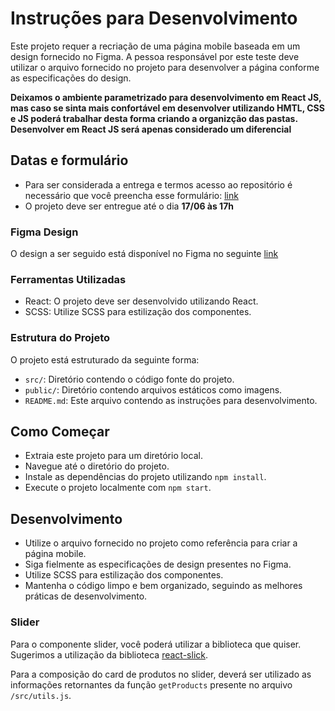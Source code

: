 # Instruções para Desenvolvimento

Este projeto requer a recriação de uma página mobile baseada em um design fornecido no Figma. A pessoa responsável por este teste deve utilizar o arquivo fornecido no projeto para desenvolver a página conforme as especificações do design.

**Deixamos o ambiente parametrizado para desenvolvimento em React JS, mas caso se sinta mais confortável em desenvolver utilizando HMTL, CSS e JS poderá trabalhar desta forma criando a organizção das pastas. Desenvolver em React JS será apenas considerado um diferencial**

## Datas e formulário

-   Para ser considerada a entrega e termos acesso ao repositório é necessário que você preencha esse formulário: [link](https://forms.gle/jmczNTptPigSFd2B8)
-   O projeto deve ser entregue até o dia **17/06 às 17h**

### Figma Design

O design a ser seguido está disponível no Figma no seguinte [link](https://www.figma.com/design/EjPsqBt4o5yktKvks0f072/[Wecode]-Vaga-Desenvolvedor-J%C3%BAnior?node-id=3006-1347&t=0G4hjFDhmnEiECiD-0)

### Ferramentas Utilizadas

-   React: O projeto deve ser desenvolvido utilizando React.
-   SCSS: Utilize SCSS para estilização dos componentes.

### Estrutura do Projeto

O projeto está estruturado da seguinte forma:

-   `src/`: Diretório contendo o código fonte do projeto.
-   `public/`: Diretório contendo arquivos estáticos como imagens.
-   `README.md`: Este arquivo contendo as instruções para desenvolvimento.

## Como Começar

-   Extraia este projeto para um diretório local.
-   Navegue até o diretório do projeto.
-   Instale as dependências do projeto utilizando `npm install`.
-   Execute o projeto localmente com `npm start`.

## Desenvolvimento

-   Utilize o arquivo fornecido no projeto como referência para criar a página mobile.
-   Siga fielmente as especificações de design presentes no Figma.
-   Utilize SCSS para estilização dos componentes.
-   Mantenha o código limpo e bem organizado, seguindo as melhores práticas de desenvolvimento.

### Slider

Para o componente slider, você poderá utilizar a biblioteca que quiser. Sugerimos a utilização da biblioteca [react-slick](https://react-slick.neostack.com/).

Para a composição do card de produtos no slider, deverá ser utilizado as informações retornantes da função `getProducts` presente no arquivo `/src/utils.js`.
